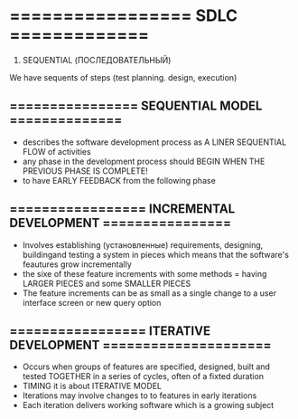 # =================  SDLC  =============



1. SEQUENTIAL (ПОСЛЕДОВАТЕЛЬНЫЙ)

We have sequents of steps (test planning. design, execution)



## ================   SEQUENTIAL MODEL   ==============

* describes the software development process as A LINER SEQUENTIAL FLOW of activities
* any phase in the development process should BEGIN WHEN THE PREVIOUS PHASE IS COMPLETE!
* to have EARLY FEEDBACK from the following phase

  

## =================  INCREMENTAL DEVELOPMENT ================

* Involves establishing (установленные) requirements, designing, buildingand testing a system in pieces which means that the software's feautures grow incrementally
* the sixe of these feature increments with some methods = having LARGER PIECES and some SMALLER PIECES
* The feature increments can be as small as a single change to a user interface screen or new query option

## ================= ITERATIVE DEVELOPMENT =====================

* Occurs when groups of features are specified, designed, built and tested TOGETHER in a series of cycles, often of a fixted duration
* TIMING it is about ITERATIVE MODEL
* Iterations may involve changes to to features in early iterations
* Each iteration delivers working software which is a growing subject
